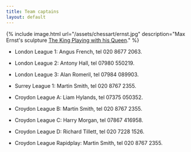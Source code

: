 ```yaml
---
title: Team captains
layout: default
---
```


{% include image.html url="/assets/chessart/ernst.jpg" description="Max Ernst's sculpture [The King Playing with his Queen](http://streathambrixtonchess.blogspot.com/2006/03/chess-in-art-postscript-significance-of.html)." %}

* London League 1: Angus French, tel 020 8677 2063.

* London League 2: Antony Hall, tel 07980 550219.

* London League 3: Alan Romeril, tel 07984 089903.

* Surrey League 1: Martin Smith, tel 020 8767 2355.

<!--* London League 4: Jose Dimiti, tel 07706 881807

* Surrey League 1 and Alexander Cup: Martin Smith, tel 020 8767 2355.

* Surrey League Lauder Trophy: No team this year.
//-->

* Croydon League A: Liam Hylands, tel 07375 050352.

* Croydon League B: Martin Smith, tel 020 8767 2355.

* Croydon League C: Harry Morgan, tel 07867 416958.

* Croydon League D: Richard Tillett, tel 020 7228 1526.

* Croydon League Rapidplay: Martin Smith, tel 020 8767 2355.
